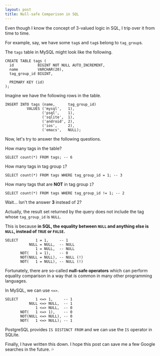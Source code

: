 ```yaml
---
layout: post
title: Null-safe Comparison in SQL
---
```


Even though I know the concept of 3-valued logic in SQL, I trip over it from time to time.

For example, say, we have some `tag`s and `tag`s belong to `tag_group`s.

The `tags` table in MySQL might look like the following.

    CREATE TABLE tags (
      id           BIGINT NOT NULL AUTO_INCREMENT,
      name         VARCHAR(20),
      tag_group_id BIGINT,

      PRIMARY KEY (id)
    );

Imagine we have the following rows in the table.

    INSERT INTO tags (name,      tag_group_id)
              VALUES ('mysql',   1),
                     ('psql',    1),
                     ('sqlite',  1),
                     ('android', 2),
                     ('ios',     2),
                     ('emacs',   NULL);

Now, let's try to answer the following questions.

How many tags in the table?

    SELECT count(*) FROM tags; -- 6

How many tags in tag group `1`?

    SELECT count(*) FROM tags WHERE tag_group_id = 1; -- 3

How many tags that are **NOT** in tag group `1`?

    SELECT count(*) FROM tags WHERE tag_group_id != 1; -- 2

Wait... Isn't the answer **3** instead of 2?

Actually, the result set returned by the query does not include the tag whose `tag_group_id` is `NULL`.

This is because **in SQL, the equality between `NULL` and anything else is `NULL`, instead of `TRUE` or `FALSE`.**

    SELECT        1 = 1,     -- 1
               NULL = NULL,  -- NULL
                  1 = NULL,  -- NULL
           NOT(   1 = 1),    -- 0
           NOT(NULL = NULL), -- NULL (!)
           NOT(   1 = NULL), -- NULL (!)

Fortunately, there are so-called **null-safe operators** which can perform equality comparison in a way that is common in many other programming languages.

In MySQL, we can use `<=>`.

    SELECT        1 <=> 1,     -- 1
               NULL <=> NULL,  -- 1
                  1 <=> NULL,  -- 0
           NOT(   1 <=> 1),    -- 0
           NOT(NULL <=> NULL), -- 0
           NOT(   1 <=> NULL); -- 1

PostgreSQL provides `IS DISTINCT FROM` and we can use the `IS` operator in SQLite.


Finally, I have written this down. I hope this post can save me a few Google searches in the future. 💦

